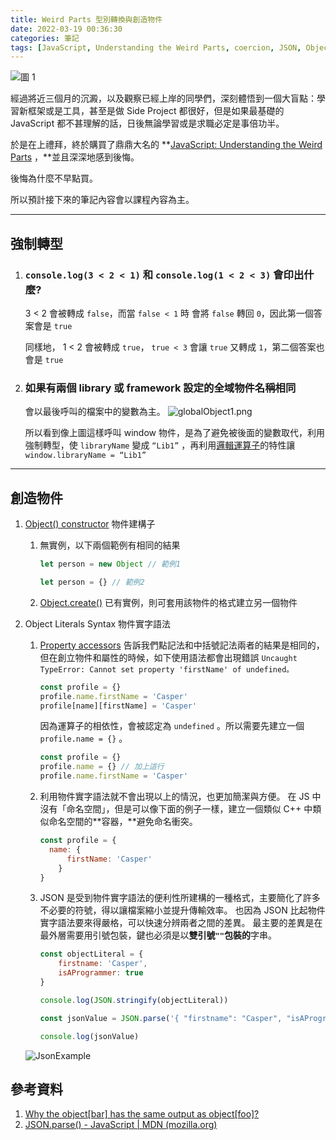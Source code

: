 ```yaml
---
title: Weird Parts 型別轉換與創造物件
date: 2022-03-19 00:36:30
categories: 筆記
tags: [JavaScript, Understanding the Weird Parts, coercion, JSON, Object Literals, Starter]
---
```



![圖 1](https://i.imgur.com/FODa2Mx.jpg)  


經過將近三個月的沉澱，以及觀察已經上岸的同學們，深刻體悟到一個大盲點：學習新框架或是工具，甚至是做 Side Project 都很好，但是如果最基礎的 JavaScript 都不甚理解的話，日後無論學習或是求職必定是事倍功半。

於是在上禮拜，終於購買了鼎鼎大名的 **[JavaScript: Understanding the Weird Parts](https://www.udemy.com/course/understand-javascript/) ，**並且深深地感到後悔。

後悔為什麼不早點買。

所以預計接下來的筆記內容會以課程內容為主。

---
## 強制轉型

1. ### `console.log(3 < 2 < 1)` 和 `console.log(1 < 2 < 3)` 會印出什麼?
    3 < 2 會被轉成 `false`，而當 `false < 1` 時
    會將 `false` 轉回 `0`，因此第一個答案會是 `true`

    同樣地， 1 < 2 會被轉成 `true`，
    `true < 3` 會讓 `true` 又轉成 `1`，第二個答案也會是 `true`

</hr>

2. ### 如果有兩個 library 或 framework 設定的全域物件名稱相同
    會以最後呼叫的檔案中的變數為主。
    ![globalObject1.png](https://i.imgur.com/iYuDUnI.png)  
    
    所以看到像上圖這樣呼叫 window 物件，是為了避免被後面的變數取代，利用強制轉型，使 `libraryName` 變成 `“Lib1”` ，再利用[邏輯運算子](https://developer.mozilla.org/zh-TW/docs/Web/JavaScript/Guide/Expressions_and_Operators#%E9%82%8F%E8%BC%AF%E9%81%8B%E7%AE%97%E5%AD%90)的特性讓 `window.libraryName = “Lib1”` 
    
---
## 創造物件

1. [Object() constructor](https://developer.mozilla.org/en-US/docs/Web/JavaScript/Reference/Global_Objects/Object/Object) 物件建構子
    1. 無實例，以下兩個範例有相同的結果
        
        ```jsx
        let person = new Object // 範例1
        
        let person = {} // 範例2
        ```
        
    2. [Object.create()](https://developer.mozilla.org/en-US/docs/Web/JavaScript/Reference/Global_Objects/Object/create) 已有實例，則可套用該物件的格式建立另一個物件
        
        
2. Object Literals Syntax 物件實字語法
    1. [Property accessors](https://developer.mozilla.org/en-US/docs/Web/JavaScript/Reference/Operators/Property_Accessors) 告訴我們點記法和中括號記法兩者的結果是相同的，但在創立物件和屬性的時候，如下使用語法都會出現錯誤 `Uncaught TypeError: Cannot set property 'firstName' of undefined。`
        
        ```jsx
        const profile = {}
        profile.name.firstName = 'Casper'
        profile[name][firstName] = 'Casper'
        ```
        
        因為運算子的相依性，會被認定為 `undefined` 。所以需要先建立一個 `profile.name = {}` 。
        
        ```jsx
        const profile = {}
        profile.name = {} // 加上這行
        profile.name.firstName = 'Casper'
        ```
        
    2. 利用物件實字語法就不會出現以上的情況，也更加簡潔與方便。
    在 JS 中沒有「命名空間」，但是可以像下面的例子一樣，建立一個類似 C++ 中類似命名空間的**容器，**避免命名衝突。
        
        ```jsx
        const profile = {
          name: {
        	  firstName: 'Casper'
        	}
        }
        ```
        
    3. JSON 是受到物件實字語法的便利性所建構的一種格式，主要簡化了許多不必要的符號，得以讓檔案縮小並提升傳輸效率。
    也因為 JSON 比起物件實字語法要來得嚴格，可以快速分辨兩者之間的差異。
    最主要的差異是在最外層需要用引號包裝，鍵也必須是以**雙引號`""`包裝的**字串。
        
        ```jsx
        const objectLiteral = {
            firstname: 'Casper',
            isAProgrammer: true
        }
        
        console.log(JSON.stringify(objectLiteral))
        
        const jsonValue = JSON.parse('{ "firstname": "Casper", "isAProgrammer": true }')
        
        console.log(jsonValue)
        ```
      
      ![JsonExample](https://i.imgur.com/bmzrBt3.png)  

        
    

## 參考資料

1. [Why the object[bar] has the same output as object[foo]?](https://stackoverflow.com/questions/51153627/why-the-objectbar-has-the-same-output-as-objectfoo)
2. [JSON.parse() - JavaScript | MDN (mozilla.org)](https://developer.mozilla.org/zh-TW/docs/Web/JavaScript/Reference/Global_Objects/JSON/parse)
